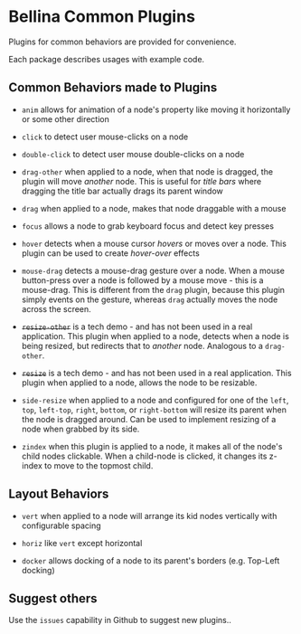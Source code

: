 # Bellina Common Plugins

Plugins for common behaviors are provided for convenience.

Each package describes usages with example code.

## Common Behaviors made to Plugins

* `anim` allows for animation of a node's property like moving it horizontally or some other direction

* `click` to detect user mouse-clicks on a node

* `double-click` to detect user mouse double-clicks on a node

* `drag-other` when applied to a node, when that node is dragged, the plugin will move *another* node.  This is useful for *title bars* where dragging the title bar actually drags its parent window

* `drag` when applied to a node, makes that node draggable with a mouse

* `focus` allows a node to grab keyboard focus and detect key presses

* `hover` detects when a mouse cursor *hovers* or moves over a node.  This plugin can be used to create *hover-over* effects

* `mouse-drag` detects a mouse-drag gesture over a node.  When a mouse button-press over a node is followed by a mouse move - this is a mouse-drag.  This is different from the `drag` plugin, because this plugin simply events on the gesture, whereas `drag` actually moves the node across the screen.

* ~~`resize-other`~~ is a tech demo - and has not been used in a real application.  This plugin when applied to a node, detects when a node is being resized, but redirects that to *another* node.  Analogous to a `drag-other`.

* ~~`resize`~~ is a tech demo - and has not been used in a real application.  This plugin when applied to a node, allows the node to be resizable.

* `side-resize` when applied to a node and configured for one of the `left`, `top`, `left-top`, `right`, `bottom`, or `right-bottom` will resize its parent when the node is dragged around.  Can be used to implement resizing of a node when grabbed by its side.

* `zindex` when this plugin is applied to a node, it makes all of the node's child nodes clickable.  When a child-node is clicked, it changes its z-index to move to the topmost child.

## Layout Behaviors

* `vert` when applied to a node will arrange its kid nodes vertically with configurable spacing

* `horiz` like `vert` except horizontal

* `docker` allows docking of a node to its parent's borders (e.g. Top-Left docking)

## Suggest others

Use the `issues` capability in Github to suggest new plugins..

